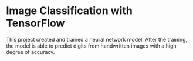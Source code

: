 # Image Classification with TensorFlow

This project created and trained a neural network model. After the training, the model is able to predict digits from handwritten images with a high degree of accuracy.
